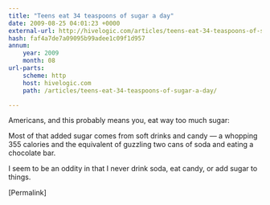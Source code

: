 ```yaml
---
title: "Teens eat 34 teaspoons of sugar a day"
date: 2009-08-25 04:01:23 +0000
external-url: http://hivelogic.com/articles/teens-eat-34-teaspoons-of-sugar-a-day/
hash: faf4a7de7a09095b99adee1c09f1d957
annum:
    year: 2009
    month: 08
url-parts:
    scheme: http
    host: hivelogic.com
    path: /articles/teens-eat-34-teaspoons-of-sugar-a-day/

---
```


Americans, and this probably means you, eat way too much sugar:



Most of that added sugar comes from soft drinks and candy — a whopping 355 calories and the equivalent of guzzling two cans of soda and eating a chocolate bar.



I seem to be an oddity in that I never drink soda, eat candy, or add sugar to things.

[Permalink]

